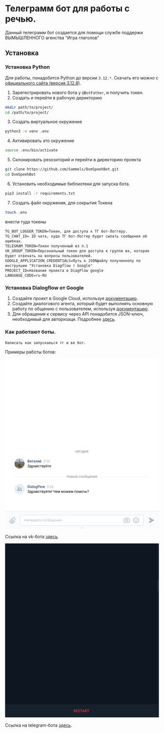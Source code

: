 # Телеграмм бот для работы с речью.

Данный телеграмм бот создается для помощи службе поддержи ВЫМЫШЛЕННОГО агенства "Игра глаголов"


## Установка

### Установка Python
Для работы, понадобится Python до версии `3.12.*`. Скачать его можно с [официального сайта (версия 3.12.8)](https://www.python.org/downloads/release/python-3128/).

1. Зарегестрировать нового бота у `@BotFather`, и получить токен.
2. Создать и перейти в  рабочую дерикторию
```bash
mkdir path/to/project/
cd /path/to/project/
```
3. Создать виртуальное окружение
```bash
python3 -m venv .env
```
4. Активировать это окружение
```bash
source .env/bin/activate
```
5. Склонировать резозиторий и перейти в директорию проекта
```bash
git clone https://github.com/Sammels/DvmSpeehBot.git
cd DvmSpeehBot
```
6. Установить необходимые библиотеки для запуска бота.
```bash
pip3 install -r requirements.txt
```
7. Создать файл окружения, для сокрытия Токена
```bash
touch .env
```
внести туда токены
```
TG_BOT_LOGGER_TOKEN=Токен, для доступа к ТГ бот-Логгеру.
TG_CHAT_ID= ID чата, куда ТГ бот-Логгер будет сыпать сообщения об ошибках.
TELEGRAM_TOKEN=Токен полученный из п.1
VK_GROUP_TOKEN=Персональный токен для доступа к группе вк, которая будет отвечать на вопросы пользователей.
GOOGLE_APPLICATION_CREDENTIALS=Путь к JSONфайлу полученнопу по инструкции "Установка Diagflow т Google"
PROJECT_ID=Название проекта в DiagFlow google
LANGUAGE_CODE=ru-RU
```

### Установка Dialogflow от Google

1. Cоздайте проект в Google Cloud, используя [документацию](https://cloud.google.com/dialogflow/es/docs/quick/setup). 
2. Cоздайте диалогового агента, который будет выполнять основную работу по общению с пользователем, используя [документацию](https://cloud.google.com/dialogflow/es/docs/quick/build-agent). 
3. Для обращения к сервису через API понадобится JSON-ключ, необходимый для авторизаци. Подробнее [здесь](https://cloud.google.com/docs/authentication/api-keys).




### Как работают боты.

`Написать как запускаеься тг и вк бот.`


Примеры работы ботов:

![vk_bot](./demo_vk_bot.gif)

Ссылка на vk-бота [здесь](https://vk.com/club229354790).

![tg_bot](./demo_tg_bot.gif)

Ссылка на telegram-бота [здесь](https://t.me/SammelsDevmanSpeechbot).